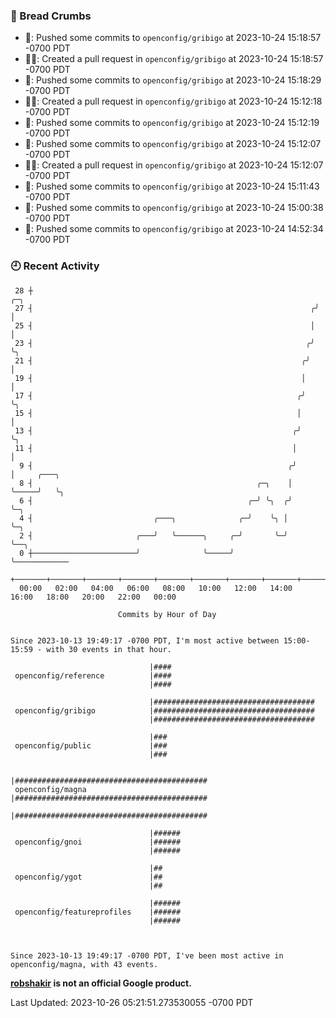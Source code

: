 ### 🍞 Bread Crumbs

 * 🚢: Pushed some commits to `openconfig/gribigo` at 2023-10-24 15:18:57 -0700 PDT
 * ✍🏼: Created a pull request in `openconfig/gribigo` at 2023-10-24 15:18:57 -0700 PDT
 * 🚢: Pushed some commits to `openconfig/gribigo` at 2023-10-24 15:18:29 -0700 PDT
 * ✍🏼: Created a pull request in `openconfig/gribigo` at 2023-10-24 15:12:18 -0700 PDT
 * 🚢: Pushed some commits to `openconfig/gribigo` at 2023-10-24 15:12:19 -0700 PDT
 * 🚢: Pushed some commits to `openconfig/gribigo` at 2023-10-24 15:12:07 -0700 PDT
 * ✍🏼: Created a pull request in `openconfig/gribigo` at 2023-10-24 15:12:07 -0700 PDT
 * 🚢: Pushed some commits to `openconfig/gribigo` at 2023-10-24 15:11:43 -0700 PDT
 * 🚢: Pushed some commits to `openconfig/gribigo` at 2023-10-24 15:00:38 -0700 PDT
 * 🚢: Pushed some commits to `openconfig/gribigo` at 2023-10-24 14:52:34 -0700 PDT

### 🕘 Recent Activity
```
 28 ┼                                                               ╭─╮
 27 ┤                                                              ╭╯ │
 25 ┤                                                              │  │
 23 ┤                                                             ╭╯  ╰╮
 21 ┤                                                            ╭╯    │
 19 ┤                                                            │     │
 17 ┤                                                           ╭╯     ╰╮
 15 ┤                                                           │       │
 13 ┤                                                          ╭╯       ╰╮
 11 ┤                                                          │         │
  9 ┤                                                         ╭╯         │     ╭───╮
  8 ┤                                                  ╭─╮    │          ╰─────╯   ╰╮
  6 ┤                                                ╭─╯ ╰╮  ╭╯                     ╰─╮
  4 ┤                           ╭───╮              ╭─╯    ╰╮ │                        ╰─╮
  2 ┤                       ╭───╯   ╰──────╮     ╭─╯       ╰─╯                          ╰──╮
  0 ┼───────────────────────╯              ╰─────╯                                         ╰────────────
    +───────+───────+───────+───────+───────+───────+───────+───────+───────+───────+───────+───────+────
  00:00   02:00   04:00   06:00   08:00   10:00   12:00   14:00   16:00   18:00   20:00   22:00   00:00   

						Commits by Hour of Day


Since 2023-10-13 19:49:17 -0700 PDT, I'm most active between 15:00-15:59 - with 30 events in that hour.

```



```
                               |####
 openconfig/reference          |####
                               |####

                               |####################################
 openconfig/gribigo            |####################################
                               |####################################

                               |###
 openconfig/public             |###
                               |###

                               |###########################################
 openconfig/magna              |###########################################
                               |###########################################

                               |######
 openconfig/gnoi               |######
                               |######

                               |##
 openconfig/ygot               |##
                               |##

                               |######
 openconfig/featureprofiles    |######
                               |######



Since 2023-10-13 19:49:17 -0700 PDT, I've been most active in openconfig/magna, with 43 events.

```
**[robshakir](mailto:robjs@google.com) is not an official Google product.**  


Last Updated: 2023-10-26 05:21:51.273530055 -0700 PDT
